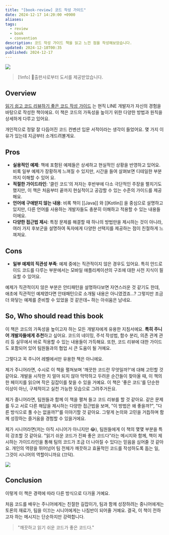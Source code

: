 ```yaml
---
title: "[book-review] 코드 작성 가이드"
date: 2024-12-17 14:20:00 +0900
aliases: 
tags:
  - review
  - book
  - convention
description: 코드 작성 가이드 책을 읽고 느낀 점을 작성해보았습니다.
updated: 2024-12-18T00:35
published: 2024-12-17
---
```


![](https://i.imgur.com/5ZT6cTX.png)

> [!info]
> 출판사로부터 도서를 제공받았습니다.

## Overview

[읽기 쉽고 코드 리뷰하기 좋은 코드 작성 가이드](https://www.yes24.com/product/goods/125977771) 는 현직 LINE 개발자가 자신의 경험을 바탕으로 작성한 책이에요. 이 책은 코드의 가독성을 높이기 위한 다양한 방법과 원칙을 상세하게 다루고 있어요.

개인적으로 정말 잘 다듬어진 코드 컨벤션 입문 서적이라는 생각이 들었어요. 몇 가지 이유가 있는데 지금부터 소개드려볼게요.

## Pros

- **실용적인 예제**: 책에 포함된 예제들은 상세하고 현실적인 상황을 반영하고 있어요. 비록 일부 예제가 장황하게 느껴질 수 있지만, 시간을 들여 살펴보면 디테일한 부분까지 이해할 수 있어 요.
- **적절한 가이드라인**: '클린 코드'의 저자는 후반부에 다소 극단적인 주장을 펼치기도 했지만, 이 책은 처음부터 끝까지 현실적이고 공감할 수 있는 수준의 가이드를 제공해요.
- **언어에 구애받지 않는 내용**: 비록 책이 [[Java]] 와 [[Kotlin]] 을 중심으로 설명하고 있지만, 다른 언어를 사용하는 개발자들도 충분히 이해하고 적용할 수 있는 내용들이에요.
- **다양한 접근법 제시**: 특정 문제를 해결할 때 하나의 방법만을 제시하는 것이 아니라, 여러 가지 후보군을 설명하여 독자에게 다양한 선택지를 제공하는 점이 친절하게 느껴져요.

## Cons

- **일부 예제의 직관성 부족**: 예제 중에는 직관적이지 않은 경우도 있어요. 특히 안드로이드 코드를 다루는 부분에서는 모바일 애플리케이션의 구조에 대한 사전 지식이 필요할 수 있어요.

예제가 직관적이지 않은 부분은 안티패턴을 설명하다보면 자연스러운 것 같기도 한데, 애초에 직관적인 예제였다면 안태패턴으로 소개될 내용은 아니였겠죠...? 그렇지만 조금 더 와닿는 예제를 준비할 수 있었을 것 같은데~ 하는 아쉬움은 남네요.

## So, Who should read this book

이 책은 코드의 가독성을 높이고자 하는 모든 개발자에게 유용한 지침서에요. **특히 주니어 개발자들에게 추천**하고 싶어요. 코드의 네이밍, 주석 작성법, 함수 분리, 의존 관계 관리 등 실무에서 바로 적용할 수 있는 내용들이 가득해요. 또한, 코드 리뷰에 대한 가이드도 포함되어 있어 팀원들과의 협업 시 큰 도움이 될 거예요.

그렇다고 꼭 주니어 레벨에서만 유용한 책은 아니에요.

제가 주니어라면, 수시로 이 책을 펼쳐보며 '깨끗한 코드란 무엇일까?'에 대해 고민할 것 같아요. 개발을 시작한 지 얼마 되지 않아 막막하고 두려운 순간들이 찾아올 때, 이 책의 한 페이지를 읽으며 작은 길잡이를 찾을 수 있을 거예요. 이 책은 '좋은 코드'를 단순한 이상이 아닌, 구체적이고 실천 가능한 모습으로 그려주거든요.

제가 중니어라면, 팀원들과 함께 이 책을 펼쳐 들고 코드 리뷰를 할 것 같아요. 같은 문제를 두고 서로 다른 해답을 제시하는 다양한 접근법을 보며, "이 방법은 왜 좋을까?", "다른 방식으로 풀 수는 없을까?"를 이야기할 것 같아요. 그렇게 논의와 고민을 거듭하며 함께 성장하는 즐거움을 경험할 수 있을거에요.

제가 시니어라면(저는 아직 시니어가 아니지만 😂), 팀원들에게 이 책의 몇몇 부분을 특히 강조할 것 같아요. "읽기 쉬운 코드가 진짜 좋은 코드다"라는 메시지와 함께, 책이 제시하는 가이드라인을 통해 팀의 코드가 조금 더 나아질 수 있다는 믿음을 심어줄 것 같아요. 개인의 역량을 뛰어넘어 팀 전체가 깨끗하고 효율적인 코드를 작성하도록 돕는 일, 그것이 시니어의 역할이니까요 (끄덕).

![](https://blog.kakaocdn.net/dn/cWahxu/btq7Y7E2rO1/Zd15hijI94hqLLQdzvakrk/img.gif)

## Conclusion

이렇게 이 책은 경력에 따라 다른 방식으로 다가올 거예요.

처음 코드를 배우는 주니어에게는 친절한 길잡이가, 팀과 함께 성장하려는 중니어에게는 토론의 재료가, 팀을 이끄는 시니어에게는 나침반이 되어줄 거예요. 결국, 이 책이 전하고자 하는 메시지는 단순하지만 강력합니다.

> "깨끗하고 읽기 쉬운 코드가 좋은 코드다."
